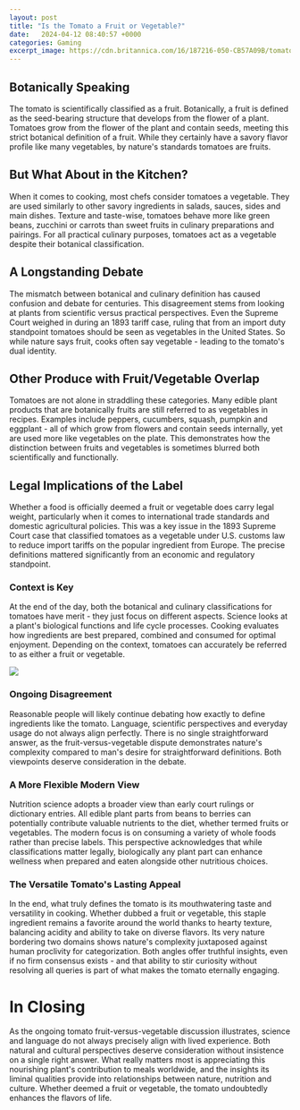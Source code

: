 ```yaml
---
layout: post
title: "Is the Tomato a Fruit or Vegetable?"
date:   2024-04-12 08:40:57 +0000
categories: Gaming
excerpt_image: https://cdn.britannica.com/16/187216-050-CB57A09B/tomatoes-tomato-plant-Fruit-vegetable.jpg
---
```


## Botanically Speaking
The tomato is scientifically classified as a fruit. Botanically, a fruit is defined as the seed-bearing structure that develops from the flower of a plant. Tomatoes grow from the flower of the plant and contain seeds, meeting this strict botanical definition of a fruit. While they certainly have a savory flavor profile like many vegetables, by nature's standards tomatoes are fruits.
## But What About in the Kitchen?  
When it comes to cooking, most chefs consider tomatoes a vegetable. They are used similarly to other savory ingredients in salads, sauces, sides and main dishes. Texture and taste-wise, tomatoes behave more like green beans, zucchini or carrots than sweet fruits in culinary preparations and pairings. For all practical culinary purposes, tomatoes act as a vegetable despite their botanical classification.
## A Longstanding Debate
The mismatch between botanical and culinary definition has caused confusion and debate for centuries. This disagreement stems from looking at plants from scientific versus practical perspectives. Even the Supreme Court weighed in during an 1893 tariff case, ruling that from an import duty standpoint tomatoes should be seen as vegetables in the United States. So while nature says fruit, cooks often say vegetable - leading to the tomato's dual identity.
## Other Produce with Fruit/Vegetable Overlap
Tomatoes are not alone in straddling these categories. Many edible plant products that are botanically fruits are still referred to as vegetables in recipes. Examples include peppers, cucumbers, squash, pumpkin and eggplant - all of which grow from flowers and contain seeds internally, yet are used more like vegetables on the plate. This demonstrates how the distinction between fruits and vegetables is sometimes blurred both scientifically and functionally.
## Legal Implications of the Label
Whether a food is officially deemed a fruit or vegetable does carry legal weight, particularly when it comes to international trade standards and domestic agricultural policies. This was a key issue in the 1893 Supreme Court case that classified tomatoes as a vegetable under U.S. customs law to reduce import tariffs on the popular ingredient from Europe. The precise definitions mattered significantly from an economic and regulatory standpoint. 
### Context is Key
At the end of the day, both the botanical and culinary classifications for tomatoes have merit - they just focus on different aspects. Science looks at a plant's biological functions and life cycle processes. Cooking evaluates how ingredients are best prepared, combined and consumed for optimal enjoyment. Depending on the context, tomatoes can accurately be referred to as either a fruit or vegetable. 

![](https://cdn.britannica.com/16/187216-050-CB57A09B/tomatoes-tomato-plant-Fruit-vegetable.jpg)
### Ongoing Disagreement
Reasonable people will likely continue debating how exactly to define ingredients like the tomato. Language, scientific perspectives and everyday usage do not always align perfectly. There is no single straightforward answer, as the fruit-versus-vegetable dispute demonstrates nature's complexity compared to man's desire for straightforward definitions. Both viewpoints deserve consideration in the debate.
### A More Flexible Modern View 
Nutrition science adopts a broader view than early court rulings or dictionary entries. All edible plant parts from beans to berries can potentially contribute valuable nutrients to the diet, whether termed fruits or vegetables. The modern focus is on consuming a variety of whole foods rather than precise labels. This perspective acknowledges that while classifications matter legally, biologically any plant part can enhance wellness when prepared and eaten alongside other nutritious choices.
### The Versatile Tomato's Lasting Appeal
In the end, what truly defines the tomato is its mouthwatering taste and versatility in cooking. Whether dubbed a fruit or vegetable, this staple ingredient remains a favorite around the world thanks to hearty texture, balancing acidity and ability to take on diverse flavors. Its very nature bordering two domains shows nature's complexity juxtaposed against human proclivity for categorization. Both angles offer truthful insights, even if no firm consensus exists - and that ability to stir curiosity without resolving all queries is part of what makes the tomato eternally engaging.
# In Closing
As the ongoing tomato fruit-versus-vegetable discussion illustrates, science and language do not always precisely align with lived experience. Both natural and cultural perspectives deserve consideration without insistence on a single right answer. What really matters most is appreciating this nourishing plant's contribution to meals worldwide, and the insights its liminal qualities provide into relationships between nature, nutrition and culture. Whether deemed a fruit or vegetable, the tomato undoubtedly enhances the flavors of life.